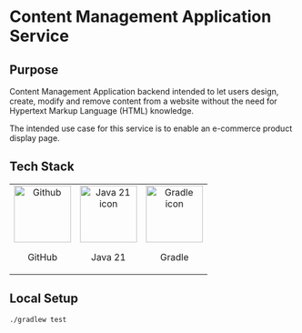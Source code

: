 # Content Management Application Service

## Purpose

Content Management Application backend intended to let users design, create, modify and remove content from a website without the need for Hypertext Markup Language (HTML) knowledge.

The intended use case for this service is to enable an e-commerce product display page.

## Tech Stack
|                                                                                                                               |                                                                                                                                                                       | |
|:-----------------------------------------------------------------------------------------------------------------------------:|:---------------------------------------------------------------------------------------------------------------------------------------------------------------------:|:-------------------------:|
| <img height="100" alt="Github" src="https://static-00.iconduck.com/assets.00/github-icon-512x500-i14wp164.png"> <p>GitHub</p> |                 <img height="100" alt="Java 21 icon" src="https://static-00.iconduck.com/assets.00/java-icon-1511x2048-6ikx8301.png"> <p>Java 21</p>                  |<img height="100" alt="Gradle icon" src="https://static-00.iconduck.com/assets.00/file-type-light-gradle-icon-512x377-slv3rykw.png"> <p>Gradle</p>|

## Local Setup
`./gradlew test`